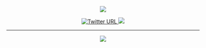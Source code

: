 <p align="center">
  <img src="https://media.giphy.com/media/WKdWA04KRn58A/giphy.gif">
</p>

<p align="center">
  <a href="https://twitter.com/byt3bl33d3r"><img alt="Twitter URL" src="https://img.shields.io/twitter/url?color=00ff00&label=byt3bl33d3r&logo=Twitter&logoColor=00ff00&style=for-the-badge&url=https%3A%2F%2Ftwitter.com%2Fbyt3bl33d3r">
  <a href="https://github.com/byt3bl33d3r"><img src="https://img.shields.io/github/followers/byt3bl33d3r?color=%2300ff00&logoColor=00ff00&logo=github&style=for-the-badge"></a>
</p>

---

<p align="center">
  <a href="https://discord.gg/6smqwDT"><img src="https://discordapp.com/api/guilds/736724457258745996/widget.png?style=banner3"></a>
</p>
